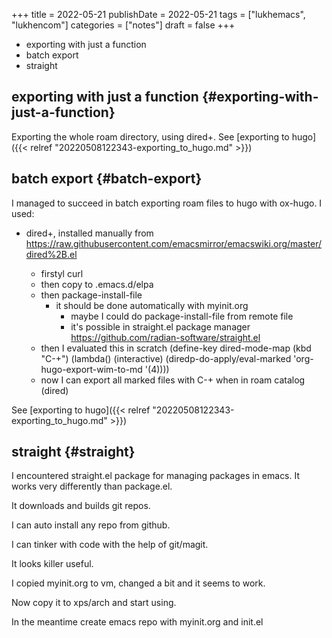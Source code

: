 +++
title = 2022-05-21
publishDate = 2022-05-21
tags = ["lukhemacs", "lukhencom"]
categories = ["notes"]
draft = false
+++

-   exporting with just a function
-   batch export
-   straight

<!--more-->


## exporting with just a function {#exporting-with-just-a-function}

Exporting the whole roam directory, using dired+.
See [exporting to hugo]({{< relref "20220508122343-exporting_to_hugo.md" >}})


## batch export {#batch-export}

I managed to succeed in batch exporting roam files to hugo with ox-hugo.
I used:

-   dired+, installed manually from <https://raw.githubusercontent.com/emacsmirror/emacswiki.org/master/dired%2B.el>

    -   firstyl curl
    -   then copy to .emacs.d/elpa
    -   then package-install-file
        -   it should be done automatically with myinit.org
            -   maybe I could do package-install-file from remote file
            -   it's possible in straight.el package manager <https://github.com/radian-software/straight.el>
    -   then I evaluated this in scratch
        (define-key dired-mode-map (kbd "C-+")
        (lambda()
           (interactive)
           (diredp-do-apply/eval-marked 'org-hugo-export-wim-to-md '(4))))

    <!--listend-->

    -   now I can export all marked files with C-+ when in roam catalog (dired)

See [exporting to hugo]({{< relref "20220508122343-exporting_to_hugo.md" >}})


## straight {#straight}

I encountered straight.el package for managing packages in emacs.
It works very differently than package.el.

It downloads and builds git repos.

I can auto install any repo from github.

I can tinker with code with the help of git/magit.

It looks killer useful.

I copied myinit.org to vm, changed a bit and it seems to work.

Now copy it to xps/arch and start using.

In the meantime create emacs repo with myinit.org and init.el